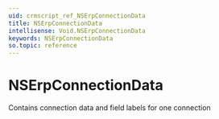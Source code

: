 ```yaml
---
uid: crmscript_ref_NSErpConnectionData
title: NSErpConnectionData
intellisense: Void.NSErpConnectionData
keywords: NSErpConnectionData
so.topic: reference
---
```


# NSErpConnectionData

Contains connection data and field labels for one connection
